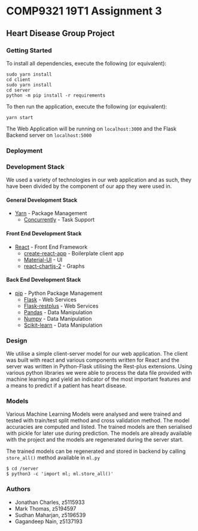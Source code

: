 # COMP9321 19T1 Assignment 3

## Heart Disease Group Project

### Getting Started

To install all dependencies, execute the following (or equivalent):
```
sudo yarn install
cd client
sudo yarn install
cd server
python -m pip install -r requirements
```

To then run the application, execute the following (or equivalent):
```
yarn start
```

The Web Application will be running on ```localhost:3000``` and the Flask Backend server on ```localhost:5000```

### Deployment

### Development Stack

We used a variety of technologies in our web application and as such, they have been divided by the component of our app they were used in.

#### General Development Stack

* [Yarn](https://yarnpkg.com/en/) - Package Management
    * [Concurrently](https://github.com/kimmobrunfeldt/concurrently) - Task Support

#### Front End Development Stack

* [React](https://reactjs.org/) - Front End Framework
    * [create-react-app](https://github.com/facebook/create-react-app) - Boilerplate client app
    * [Material-UI](http://material-ui.com) - UI
    * [react-chartjs-2](https://github.com/jerairrest/react-chartjs-2) - Graphs 

#### Back End Development Stack

* [pip](https://pip.pypa.io/en/stable/) - Python Package Management
    * [Flask](http://flask.pocoo.org/) - Web Services
    * [Flask-restplus](http://flask-restplus.readthedocs.io/) - Web Services
    * [Pandas](https://pandas.pydata.org/) - Data Manipulation
    * [Numpy](http://www.numpy.org/) - Data Manipulation
    * [Scikit-learn](https://scikit-learn.org) - Data Manipulation

### Design

We utilise a simple client-server model for our web application. The client was built with react and various components written for React and the server was written in Python-Flask utilising the Rest-plus extensions.
Using various python libraries we were able to process the data file provided with machine learning and yield an indicator of the most important features and a means to predict if a patient has heart disease.

### Models
Various Machine Learning Models were analysed and were trained and tested with train/test split method and cross validation method. The model accuracies are computed and listed. The trained models are then serialised with pickle for later use during prediction. The models are already available with the project and the models are regenerated during the server start.

The trained models can be regenerated and stored in backend by calling ```store_all()``` method available in ```ml.py```

```$ cd /server```<br/>
```$ python3 -c 'import ml; ml.store_all()'```

### Authors

* Jonathan Charles, z5115933
* Mark Thomas, z5194597
* Sudhan Maharjan, z5196539
* Gagandeep Nain, z5137193
